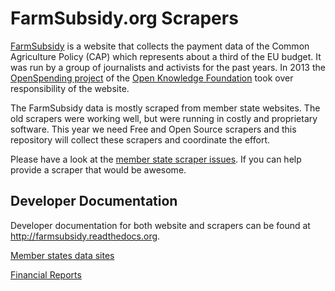 FarmSubsidy.org Scrapers
========================

[FarmSubsidy](https://farmsubsidy.org) is a website that collects the payment data of the Common Agriculture Policy (CAP) which represents about a third of the EU budget. It was run by a group of journalists and activists for the past years. In 2013 the [OpenSpending project](http://openspending.org/) of the [Open Knowledge Foundation](http://okfn.org/) took over responsibility of the website.

The FarmSubsidy data is mostly scraped from member state websites. The old scrapers were working well, but were running in costly and proprietary software. This year we need Free and Open Source scrapers and this repository will collect these scrapers and coordinate the effort.

Please have a look at the [member state scraper issues](https://github.com/openspending/farmsubsidy-scrapers/issues?labels=memberstate&page=1&state=open). If you can help provide a scraper that would be awesome.


Developer Documentation
-----------------------

Developer documentation for both website and scrapers can be found at http://farmsubsidy.readthedocs.org.

[Member states data sites](https://agriculture.ec.europa.eu/common-agricultural-policy/financing-cap/beneficiaries_en)


[Financial Reports](http://ec.europa.eu/agriculture/cap-funding/financial-reports/index_en.htm)
